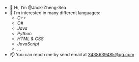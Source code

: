 - 👋 Hi, I’m @Jack-Zheng-Sea
- 👀 I’m interested in many different languages:
  - *C++*
  - *C#*
  - *Java*
  - *Python*
  - *HTML & CSS*
  - *JavaScript*
  - *...*
- 📫 You can reach me by send email at 3438639485@qq.com

<!---
Jack-Zheng-Sea/Jack-Zheng-Sea is a ✨ special ✨ repository because its `README.md` (this file) appears on your GitHub profile.
You can click the Preview link to take a look at your changes.
--->
